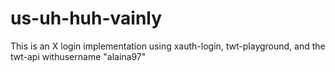 # us-uh-huh-vainly
This is an X login implementation using xauth-login, twt-playground, and the twt-api withusername "alaina97"
